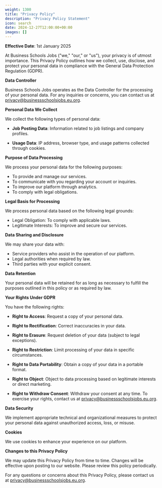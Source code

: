 ```yaml
---
weight: 1300
title: "Privacy Policy"
description: "Privacy Policy Statement"
icon: search
date: 2024-12-27T12:00:00+00:00
images: []
---
```


**Effective Date**: 1st January 2025

At Business Schools Jobs ("we," "our," or "us"), your privacy is of utmost importance. This Privacy Policy outlines how we collect, use, disclose, and protect your personal data in compliance with the General Data Protection Regulation (GDPR).

**Data Controller**

Business Schools Jobs operates as the Data Controller for the processing of your personal data. For any inquiries or concerns, you can contact us at privacy@businessschoolsjobs.eu.org.

**Personal Data We Collect**

We collect the following types of personal data:

- **Job Posting Data**: Information related to job listings and company profiles.

- **Usage Data**: IP address, browser type, and usage patterns collected through cookies.

**Purpose of Data Processing**

We process your personal data for the following purposes:

- To provide and manage our services.
- To communicate with you regarding your account or inquiries.
- To improve our platform through analytics.
- To comply with legal obligations.

**Legal Basis for Processing**

We process personal data based on the following legal grounds:

- Legal Obligation: To comply with applicable laws.
- Legitimate Interests: To improve and secure our services.

**Data Sharing and Disclosure**

We may share your data with:

- Service providers who assist in the operation of our platform.
- Legal authorities when required by law.
- Third parties with your explicit consent.

**Data Retention**

Your personal data will be retained for as long as necessary to fulfill the purposes outlined in this policy or as required by law.

**Your Rights Under GDPR**

You have the following rights:

- **Right to Access**: Request a copy of your personal data.

- **Right to Rectification**: Correct inaccuracies in your data.

- **Right to Erasure**: Request deletion of your data (subject to legal exceptions).

- **Right to Restriction**: Limit processing of your data in specific circumstances.

- **Right to Data Portability**: Obtain a copy of your data in a portable format.

- **Right to Object**: Object to data processing based on legitimate interests or direct marketing.

- **Right to Withdraw Consent**: Withdraw your consent at any time.
To exercise your rights, contact us at privacy@businessschoolsjobs.eu.org.

**Data Security**

We implement appropriate technical and organizational measures to protect your personal data against unauthorized access, loss, or misuse.

**Cookies**

We use cookies to enhance your experience on our platform.

**Changes to this Privacy Policy**

We may update this Privacy Policy from time to time. Changes will be effective upon posting to our website. Please review this policy periodically.

For any questions or concerns about this Privacy Policy, please contact us at privacy@businessschoolsjobs.eu.org.